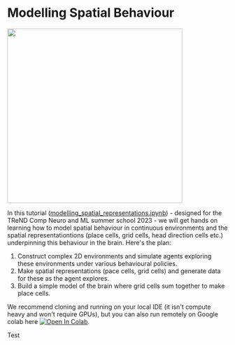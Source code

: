 # Modelling Spatial Behaviour

<img src="./figures/display_figures/grid_cell_spikes.gif" width=400>

In this tutorial ([modelling_spatial_representations.ipynb](modelling_spatial_representations.ipynb)) - designed for the TReND Comp Neuro and ML summer school 2023 - we will get hands on learning how to model spatial behaviour in continuous environments and the spatial representationtions (place cells, grid cells, head direction cells etc.) underpinning this behaviour in the brain. Here's the plan: 

1. Construct complex 2D environments and simulate agents exploring these environments under various behavioural policies. 
2. Make spatial representations (pace cells, grid cells) and generate data for these as the agent explores.
3. Build a simple model of the brain where grid cells sum together to make place cells. 

We recommend cloning and running on your local IDE (it isn't compute heavy and won't require GPUs), but you can also run remotely on Google colab here [![Open In Colab](https://colab.research.google.com/assets/colab-badge.svg)](https://github.com/TomGeorge1234/ModellingSpatialRepresentations/blob/master/modelling_spatial_representations.ipynb).


Test